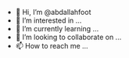 - 👋 Hi, I’m @abdallahfoot
- 👀 I’m interested in ...
- 🌱 I’m currently learning ...
- 💞️ I’m looking to collaborate on ...
- 📫 How to reach me ...

<!---
abdallahfoot/abdallahfoot is a ✨ special ✨ repository because its `README.md` (this file) appears on your GitHub profile.
You can click the Preview link to take a look at your changes.
--->

